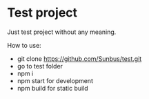 # Test project

Just test project without any meaning.

How to use:

- git clone https://github.com/Sunbus/test.git
- go to test folder
- npm i
- npm start for development
- npm build for static build
